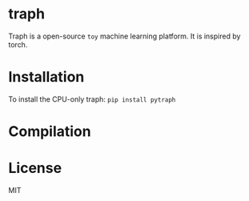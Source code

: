 # traph
Traph is a open-source `toy` machine learning platform. It is inspired by torch.

# Installation
To install the CPU-only traph:
`pip install pytraph`

# Compilation

# License
MIT

